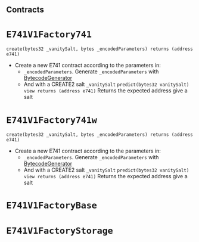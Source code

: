## Contracts

# `E741V1Factory741`
  `create(bytes32 _vanitySalt, bytes _encodedParameters) returns (address e741)`
   - Create a new E741 contract according to the parameters in:
      - `_encodedParameters`. Generate `_encodedParameters` with [BytecodeGenerator](/src/utils/BytecodeGenerator.sol)
      - And with a CREATE2 salt `_vanitySalt`
  `predict(bytes32 vanitySalt) view returns (address e741)`
      Returns the expected address give a salt
# `E741V1Factory741w`
  `create(bytes32 _vanitySalt, bytes _encodedParameters) returns (address e741)`
   - Create a new E741 contract according to the parameters in:
      - `_encodedParameters`. Generate `_encodedParameters` with [BytecodeGenerator](/src/utils/BytecodeGenerator.sol)
      - And with a CREATE2 salt `_vanitySalt`
  `predict(bytes32 vanitySalt) view returns (address e741)`
      Returns the expected address give a salt
# `E741V1FactoryBase`

# `E741V1FactoryStorage`
